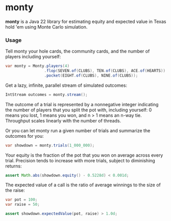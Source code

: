 # monty

**monty** is a Java 22 library for estimating equity and expected value in
Texas hold 'em using Monte Carlo simulation.

### Usage

Tell monty your hole cards, the community cards, and the number of players including yourself:
```java
var monty = Monty.players(4)
                 .flop(SEVEN.of(CLUBS), TEN.of(CLUBS), ACE.of(HEARTS))
                 .pocket(EIGHT.of(CLUBS), NINE.of(CLUBS));
```

Get a lazy, infinite, parallel stream of simulated outcomes:
```java
IntStream outcomes = monty.stream();
```
The outcome of a trial is represented by a nonnegative integer indicating the number of players
that you split the pot with, including yourself: 0 means you lost, 1 means you won, and n > 1
means an n-way tie. Throughput scales linearly with the number of threads.

Or you can let monty run a given number of trials and summarize the outcomes for you:
```java
var showdown = monty.trials(1_000_000);
```

Your equity is the fraction of the pot that you won on average across every trial. Precision
tends to increase with more trials, subject to diminishing returns:
```java
assert Math.abs(showdown.equity() - 0.5228d) < 0.001d;
```

The expected value of a call is the ratio of average winnings to the size of the raise:
```java
var pot = 100;
var raise = 50;

assert showdown.expectedValue(pot, raise) > 1.0d;
```
